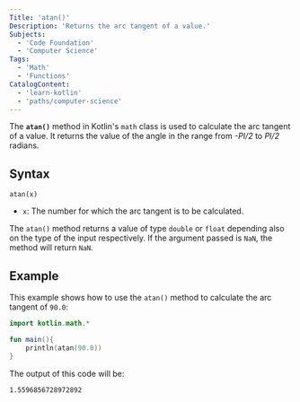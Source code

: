 ```yaml
---
Title: 'atan()'
Description: 'Returns the arc tangent of a value.'
Subjects:
  - 'Code Foundation'
  - 'Computer Science'
Tags:
  - 'Math'
  - 'Functions'
CatalogContent:
  - 'learn-kotlin'
  - 'paths/computer-science'
---
```


The **`atan()`** method in Kotlin's `math` class is used to calculate the arc tangent of a value. It returns the value of the angle in the range from _-PI/2_ to _PI/2_ radians.

## Syntax

```pseudo
atan(x)
```

- `x`: The number for which the arc tangent is to be calculated.

The `atan()` method returns a value of type `double` or `float` depending also on the type of the input respectively. If the argument passed is `NaN`, the method will return `NaN`.

## Example

This example shows how to use the `atan()` method to calculate the arc tangent of `90.0`:

```kotlin
import kotlin.math.*

fun main(){
    println(atan(90.0))
}
```

The output of this code will be:

```shell
1.5596856728972892
```
